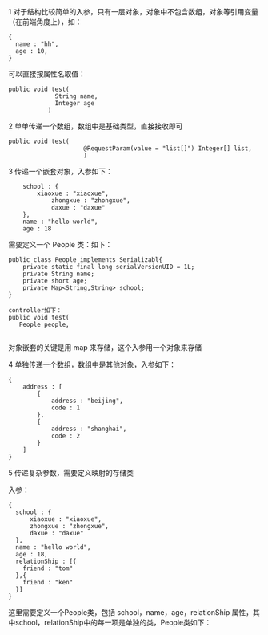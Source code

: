 1 对于结构比较简单的入参，只有一层对象，对象中不包含数组，对象等引用变量（在前端角度上），如：

```
{
  name : "hh",
  age : 10,
}
```

可以直接按属性名取值：
```
public void test(
             String name,
             Integer age
           )
```

2 单单传递一个数组，数组中是基础类型，直接接收即可
```
public void test(
                     @RequestParam(value = "list[]") Integer[] list,
                     )
```

3 传递一个嵌套对象，入参如下：
```
    school : {
        xiaoxue : "xiaoxue",
            zhongxue : "zhongxue",
            daxue : "daxue"
    },
    name : "hello world",
    age : 18
```
需要定义一个 People 类：如下：
```
public class People implements Serializabl{
    private static final long serialVersionUID = 1L;
    private String name;
    private short age;
    private Map<String,String> school;
}

controller如下：
public void test(
   People people,
   
```
对象嵌套的关键是用 map 来存储，这个入参用一个对象来存储


4 单独传递一个数组，数组中是其他对象，入参如下：
```
{
    address : [
        {
            address : "beijing",
            code : 1
        },
        {
            address : "shanghai",
            code : 2
        }
    ]
}
```



5 传递复杂参数，需要定义映射的存储类

入参：
```
{
  school : {
      xiaoxue : "xiaoxue",
      zhongxue : "zhongxue",
      daxue : "daxue"
  },
  name : "hello world",
  age : 18,
  relationShip : [{
    friend : "tom"
  },{
    friend : "ken"
  }]
}
```
这里需要定义一个People类，包括 school，name，age，relationShip 属性，其中school，relationShip中的每一项是单独的类，People类如下：




